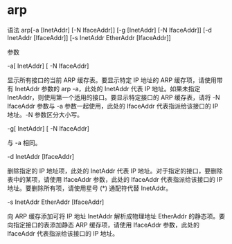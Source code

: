 # arp

语法
arp[-a [InetAddr] [-N IfaceAddr]] [-g [InetAddr] [-N IfaceAddr]] [-d InetAddr [IfaceAddr]] [-s InetAddr EtherAddr [IfaceAddr]]

参数

-a[ InetAddr] [ -N IfaceAddr]

显示所有接口的当前 ARP 缓存表。要显示特定 IP 地址的 ARP 缓存项，请使用带有 InetAddr 参数的 arp -a，此处的 InetAddr 代表 IP 地址。如果未指定 InetAddr，则使用第一个适用的接口。要显示特定接口的 ARP 缓存表，请将 -N IfaceAddr 参数与 -a 参数一起使用，此处的 IfaceAddr 代表指派给该接口的 IP 地址。-N 参数区分大小写。

-g[ InetAddr] [ -N IfaceAddr]

与 -a 相同。

-d InetAddr [IfaceAddr]

删除指定的 IP 地址项，此处的 InetAddr 代表 IP 地址。对于指定的接口，要删除表中的某项，请使用 IfaceAddr 参数，此处的 IfaceAddr 代表指派给该接口的 IP 地址。要删除所有项，请使用星号 (*) 通配符代替 InetAddr。

-s InetAddr EtherAddr [IfaceAddr]

向 ARP 缓存添加可将 IP 地址 InetAddr 解析成物理地址 EtherAddr 的静态项。要向指定接口的表添加静态 ARP 缓存项，请使用 IfaceAddr 参数，此处的 IfaceAddr 代表指派给该接口的 IP 地址。 
